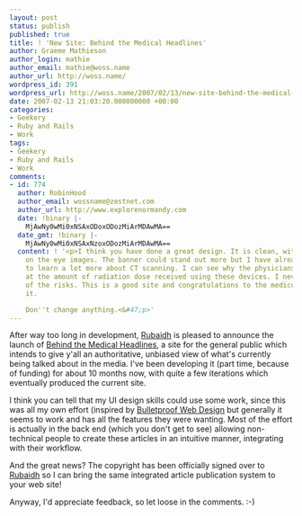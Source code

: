 ```yaml
---
layout: post
status: publish
published: true
title: ! 'New Site: Behind the Medical Headlines'
author: Graeme Mathieson
author_login: mathie
author_email: mathie@woss.name
author_url: http://woss.name/
wordpress_id: 391
wordpress_url: http://woss.name/2007/02/13/new-site-behind-the-medical-headlines/
date: 2007-02-13 21:03:20.000000000 +00:00
categories:
- Geekery
- Ruby and Rails
- Work
tags:
- Geekery
- Ruby and Rails
- Work
comments:
- id: 774
  author: RobinHood
  author_email: wossname@zestnet.com
  author_url: http://www.explorenormandy.com
  date: !binary |-
    MjAwNy0wMi0xNSAxODoxODozMiArMDAwMA==
  date_gmt: !binary |-
    MjAwNy0wMi0xNSAxNzoxODozMiArMDAwMA==
  content: ! '<p>I think you have done a great design. It is clean, with clear, easy
    on the eye images. The banner could stand out more but I have already used it
    to learn a lot more about CT scanning. I can see why the physicians are concerned
    at the amount of radiation dose received using these devices. I never thought
    of the risks. This is a good site and congratulations to the medicos who commissioned
    it.

    Don''t change anything.<&#47;p>'
---
```

After way too long in development, [Rubaidh](http:&#47;&#47;www.rubaidh.com&#47;) is pleased to announce the launch of [Behind the Medical Headlines](http:&#47;&#47;www.behindthemedicalheadlines.com&#47;), a site for the general public which intends to give y'all an authoritative, unbiased view of what's currently being talked about in the media.  I've been developing it (part time, because of funding) for about 10 months now, with quite a few iterations which eventually produced the current site.

I think you can tell that my UI design skills could use some work, since this was all my own effort (inspired by [Bulletproof Web Design](http:&#47;&#47;www.simplebits.com&#47;publications&#47;bulletproof&#47;) but generally it seems to work and has all the features they were wanting.  Most of the effort is actually in the back end (which you don't get to see) allowing non-technical people to create these articles in an intuitive manner, integrating with their workflow.

And the great news?  The copyright has been officially signed over to [Rubaidh](http:&#47;&#47;www.rubaidh.com&#47;) so I can bring the same integrated article publication system to your web site!

Anyway, I'd appreciate feedback, so let loose in the comments. :-)
